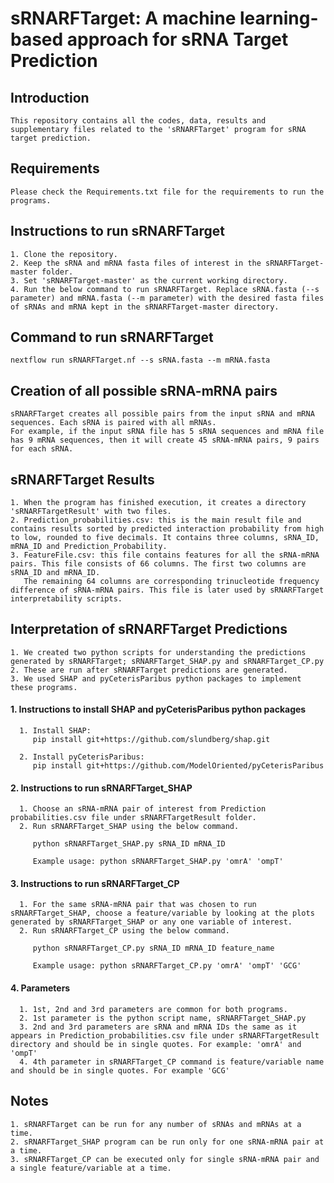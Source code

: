 # sRNARFTarget: A machine learning-based approach for sRNA Target Prediction #
  
  ## Introduction

    This repository contains all the codes, data, results and supplementary files related to the 'sRNARFTarget' program for sRNA target prediction.
    
  ## Requirements

    Please check the Requirements.txt file for the requirements to run the programs.
             
  ## Instructions to run sRNARFTarget
  
    1. Clone the repository.
    2. Keep the sRNA and mRNA fasta files of interest in the sRNARFTarget-master folder.
    3. Set 'sRNARFTarget-master' as the current working directory.
    4. Run the below command to run sRNARFTarget. Replace sRNA.fasta (--s parameter) and mRNA.fasta (--m parameter) with the desired fasta files of sRNAs and mRNA kept in the sRNARFTarget-master directory.
   
  ## Command to run sRNARFTarget
    nextflow run sRNARFTarget.nf --s sRNA.fasta --m mRNA.fasta
   
  ## Creation of all possible sRNA-mRNA pairs
  
    sRNARFTarget creates all possible pairs from the input sRNA and mRNA sequences. Each sRNA is paired with all mRNAs. 
    For example, if the input sRNA file has 5 sRNA sequences and mRNA file has 9 mRNA sequences, then it will create 45 sRNA-mRNA pairs, 9 pairs for each sRNA.
 
  ## sRNARFTarget Results
    
    1. When the program has finished execution, it creates a directory 'sRNARFTargetResult' with two files.
    2. Prediction_probabilities.csv: this is the main result file and contains results sorted by predicted interaction probability from high to low, rounded to five decimals. It contains three columns, sRNA_ID, mRNA_ID and Prediction_Probability.
    3. FeatureFile.csv: this file contains features for all the sRNA-mRNA pairs. This file consists of 66 columns. The first two columns are sRNA_ID and mRNA_ID.
       The remaining 64 columns are corresponding trinucleotide frequency difference of sRNA-mRNA pairs. This file is later used by sRNARFTarget interpretability scripts.

  ## Interpretation of sRNARFTarget Predictions 
  
    1. We created two python scripts for understanding the predictions generated by sRNARFTarget; sRNARFTarget_SHAP.py and sRNARFTarget_CP.py
    2. These are run after sRNARFTarget predictions are generated.
    3. We used SHAP and pyCeterisParibus python packages to implement these programs.
   
   #### 1. Instructions to install SHAP and pyCeterisParibus python packages 
   
      1. Install SHAP: 
         pip install git+https://github.com/slundberg/shap.git
    
      2. Install pyCeterisParibus: 
         pip install git+https://github.com/ModelOriented/pyCeterisParibus
          
   #### 2. Instructions to run sRNARFTarget_SHAP
   
      1. Choose an sRNA-mRNA pair of interest from Prediction probabilities.csv file under sRNARFTargetResult folder.
      2. Run sRNARFTarget_SHAP using the below command.
      
         python sRNARFTarget_SHAP.py sRNA_ID mRNA_ID
         
         Example usage: python sRNARFTarget_SHAP.py 'omrA' 'ompT'        
  
   #### 3. Instructions to run sRNARFTarget_CP
   
      1. For the same sRNA-mRNA pair that was chosen to run sRNARFTarget_SHAP, choose a feature/variable by looking at the plots generated by sRNARFTarget_SHAP or any one variable of interest.
      2. Run sRNARFTarget_CP using the below command.
      
         python sRNARFTarget_CP.py sRNA_ID mRNA_ID feature_name
         
         Example usage: python sRNARFTarget_CP.py 'omrA' 'ompT' 'GCG'
         
   #### 4. Parameters
   
      1. 1st, 2nd and 3rd parameters are common for both programs.
      2. 1st parameter is the python script name, sRNARFTarget_SHAP.py
      3. 2nd and 3rd parameters are sRNA and mRNA IDs the same as it appears in Prediction_probabilities.csv file under sRNARFTargetResult directory and should be in single quotes. For example: 'omrA' and 'ompT'
      4. 4th parameter in sRNARFTarget_CP command is feature/variable name and should be in single quotes. For example 'GCG'
      
   ## Notes
    1. sRNARFTarget can be run for any number of sRNAs and mRNAs at a time.
    2. sRNARFTarget_SHAP program can be run only for one sRNA-mRNA pair at a time.
    3. sRNARFTarget_CP can be executed only for single sRNA-mRNA pair and a single feature/variable at a time.
